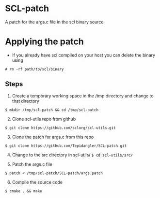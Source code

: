 # SCL-patch
A patch for the args.c file in the scl binary source

# Applying the patch

* If you already have scl compiled on your host you can delete the binary using 

`# rm -rf path/to/scl/binary`

## Steps

1. Create a temporary working space in the /tmp directory and change to that directory

 `$ mkdir /tmp/scl-patch && cd /tmp/scl-patch`

2. Clone scl-utils repo from github

 `$ git clone https://github.com/sclorg/scl-utils.git`

3. Clone the patch for args.c from this repo

 `$ git clone https://github.com/Tepidangler/SCL-patch.git`

4. Change to the src directory in scl-utils/
 `$ cd scl-utils/src/`

5. Patch the args.c file

 `$ patch < /tmp/scl-patch/SCL-patch/args.patch`

6. Compile the source code

 `$ cmake . && make` 
